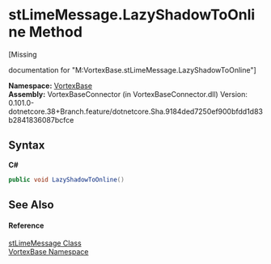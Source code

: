 # stLimeMessage.LazyShadowToOnline Method 
 

\[Missing <summary> documentation for "M:VortexBase.stLimeMessage.LazyShadowToOnline"\]

**Namespace:**&nbsp;<a href="N_VortexBase.md">VortexBase</a><br />**Assembly:**&nbsp;VortexBaseConnector (in VortexBaseConnector.dll) Version: 0.101.0-dotnetcore.38+Branch.feature/dotnetcore.Sha.9184ded7250ef900bfdd1d83b2841836087bcfce

## Syntax

**C#**<br />
``` C#
public void LazyShadowToOnline()
```


## See Also


#### Reference
<a href="T_VortexBase_stLimeMessage.md">stLimeMessage Class</a><br /><a href="N_VortexBase.md">VortexBase Namespace</a><br />
